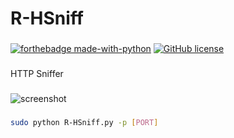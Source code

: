 # R-HSniff
###
[![forthebadge made-with-python](http://ForTheBadge.com/images/badges/made-with-python.svg)](https://www.python.org/) [![GitHub license](https://img.shields.io/github/license/Naereen/StrapDown.js.svg)](https://github.com/Naereen/StrapDown.js/blob/master/LICENSE)
###
HTTP Sniffer
###
![screenshot](https://raw.githubusercontent.com/CWR-TEAM/R-HSniff/main/screenshot.png)
###
```bash
sudo python R-HSniff.py -p [PORT]
```
###

